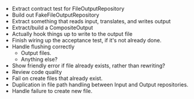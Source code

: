 * Extract contract test for FileOutputRepository
* Build out FakeFileOutputRepository
* Extract something that reads input, translates, and writes output
* Extract/build a CompositeOutput
* Actually hook things up to write to the output file
* Finish wiring up the acceptance test, if it's not already done.
* Handle flushing correctly
  - Output files.
  - Anything else?
* Show friendly error if file already exists, rather than rewriting?
* Review code quality
* Fail on create files that already exist.
* Duplication in file path handling between Input and Output repositories.
* Handle failure to create new file.